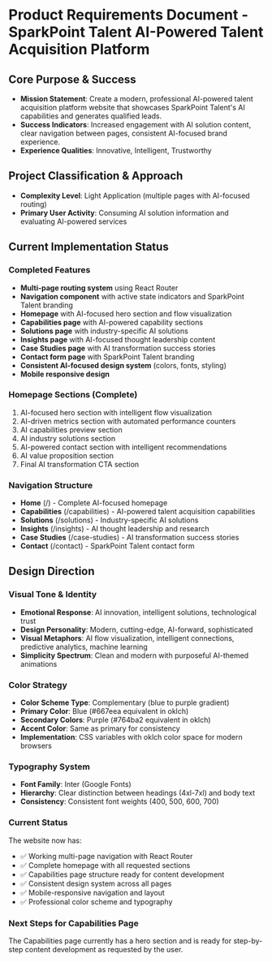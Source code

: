 # Product Requirements Document - SparkPoint Talent AI-Powered Talent Acquisition Platform

## Core Purpose & Success
- **Mission Statement**: Create a modern, professional AI-powered talent acquisition platform website that showcases SparkPoint Talent's AI capabilities and generates qualified leads.
- **Success Indicators**: Increased engagement with AI solution content, clear navigation between pages, consistent AI-focused brand experience.
- **Experience Qualities**: Innovative, Intelligent, Trustworthy

## Project Classification & Approach
- **Complexity Level**: Light Application (multiple pages with AI-focused routing)
- **Primary User Activity**: Consuming AI solution information and evaluating AI-powered services

## Current Implementation Status

### Completed Features
- **Multi-page routing system** using React Router
- **Navigation component** with active state indicators and SparkPoint Talent branding
- **Homepage** with AI-focused hero section and flow visualization
- **Capabilities page** with AI-powered capability sections  
- **Solutions page** with industry-specific AI solutions
- **Insights page** with AI-focused thought leadership content
- **Case Studies page** with AI transformation success stories
- **Contact form page** with SparkPoint Talent branding
- **Consistent AI-focused design system** (colors, fonts, styling)
- **Mobile responsive design**

### Homepage Sections (Complete)
1. AI-focused hero section with intelligent flow visualization
2. AI-driven metrics section with automated performance counters
3. AI capabilities preview section
4. AI industry solutions section
5. AI-powered contact section with intelligent recommendations
6. AI value proposition section
7. Final AI transformation CTA section

### Navigation Structure
- **Home** (/) - Complete AI-focused homepage
- **Capabilities** (/capabilities) - AI-powered talent acquisition capabilities
- **Solutions** (/solutions) - Industry-specific AI solutions
- **Insights** (/insights) - AI thought leadership and research
- **Case Studies** (/case-studies) - AI transformation success stories
- **Contact** (/contact) - SparkPoint Talent contact form

## Design Direction

### Visual Tone & Identity
- **Emotional Response**: AI innovation, intelligent solutions, technological trust
- **Design Personality**: Modern, cutting-edge, AI-forward, sophisticated
- **Visual Metaphors**: AI flow visualization, intelligent connections, predictive analytics, machine learning
- **Simplicity Spectrum**: Clean and modern with purposeful AI-themed animations

### Color Strategy
- **Color Scheme Type**: Complementary (blue to purple gradient)
- **Primary Color**: Blue (#667eea equivalent in oklch)
- **Secondary Colors**: Purple (#764ba2 equivalent in oklch) 
- **Accent Color**: Same as primary for consistency
- **Implementation**: CSS variables with oklch color space for modern browsers

### Typography System
- **Font Family**: Inter (Google Fonts)
- **Hierarchy**: Clear distinction between headings (4xl-7xl) and body text
- **Consistency**: Consistent font weights (400, 500, 600, 700)

### Current Status
The website now has:
- ✅ Working multi-page navigation with React Router
- ✅ Complete homepage with all requested sections
- ✅ Capabilities page structure ready for content development
- ✅ Consistent design system across all pages
- ✅ Mobile-responsive navigation and layout
- ✅ Professional color scheme and typography

### Next Steps for Capabilities Page
The Capabilities page currently has a hero section and is ready for step-by-step content development as requested by the user.